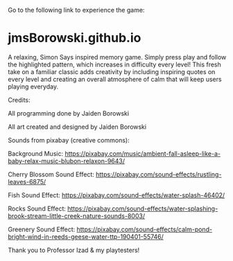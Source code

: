 Go to the following link to experience the game: 

# jmsBorowski.github.io

A relaxing, Simon Says inspired memory game. Simply press play and follow the highlighted pattern, which increases in difficulty every level! 
This fresh take on a familiar classic adds creativity by including inspiring quotes on every level and creating an overall atmosphere of calm that will keep users playing everyday. 

Credits: 

All programming done by Jaiden Borowski 

All art created and designed by Jaiden Borowski 

Sounds from pixabay (creative commons): 

Background Music: https://pixabay.com/music/ambient-fall-asleep-like-a-baby-relax-music-blubon-relaxon-9643/ 

Cherry Blossom Sound Effect: https://pixabay.com/sound-effects/rustling-leaves-6875/ 

Fish Sound Effect: https://pixabay.com/sound-effects/water-splash-46402/ 

Rocks Sound Effect: https://pixabay.com/sound-effects/water-splashing-brook-stream-little-creek-nature-sounds-8003/ 

Greenery Sound Effect: https://pixabay.com/sound-effects/calm-pond-bright-wind-in-reeds-geese-water-ttp-190401-55746/

Thank you to Professor Izad & my playtesters! 
